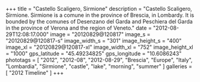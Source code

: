 +++
title = "Castello Scaligero, Sirmione"
description = "Castello Scaligero, Sirmione. Sirmione is a comune in the province of Brescia, in Lombardy. It is bounded by the comunes of Desenzano del Garda and Peschiera del Garda in the province of Verona and the region of Veneto."
date = "2012-08-29T12:08:17.000"
image = "20120829@120817"
image_s = "20120829@120817-s"
image_width_s = "301"
image_height_s = "400"
image_xl = "20120829@120817-xl"
image_width_xl = "752"
image_height_xl = "1000"
gps_latitude = "45.49234825"
gps_longitude = "10.6086243"
phototags = [ "2012", "2012-08", "2012-08-29", "Brescia", "Europe", "Italy", "Lombardia", "Sirmione", "castle", "lake", "morning", "summer" ]
galleries = [ "2012 Timeline" ]
+++
